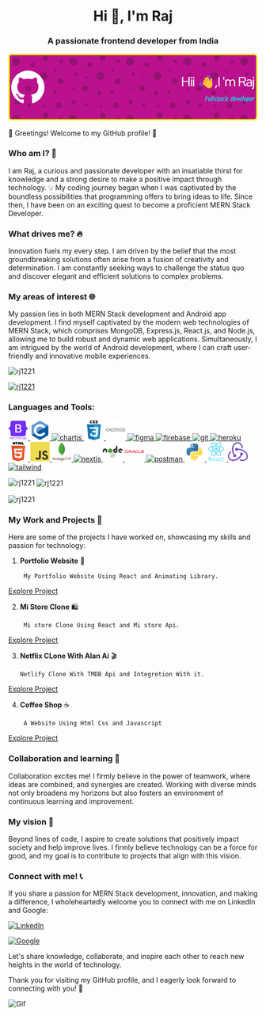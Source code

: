 <h1 align="center">Hi 👋, I'm Raj</h1>
<h3 align="center">A passionate frontend developer from India</h3>

![Header](https://github.com/Rj1221/Rj1221/blob/main/github-header-image.png)

👋 Greetings! Welcome to my GitHub profile! 🌈

### Who am I? 🤔
I am Raj, a curious and passionate developer with an insatiable thirst for knowledge and a strong desire to make a positive impact through technology. 💡 My coding journey began when I was captivated by the boundless possibilities that programming offers to bring ideas to life. Since then, I have been on an exciting quest to become a proficient MERN Stack Developer.

### What drives me? 🔥
Innovation fuels my every step. I am driven by the belief that the most groundbreaking solutions often arise from a fusion of creativity and determination. I am constantly seeking ways to challenge the status quo and discover elegant and efficient solutions to complex problems.

### My areas of interest 🌐
My passion lies in both MERN Stack development and Android app development. I find myself captivated by the modern web technologies of MERN Stack, which comprises MongoDB, Express.js, React.js, and Node.js, allowing me to build robust and dynamic web applications. Simultaneously, I am intrigued by the world of Android development, where I can craft user-friendly and innovative mobile experiences.


<p align="left"> <img src="https://komarev.com/ghpvc/?username=rj1221&label=Profile%20views&color=0e75b6&style=flat" alt="rj1221" /> </p>

<p align="left"> <a href="https://github.com/ryo-ma/github-profile-trophy"><img src="https://github-profile-trophy.vercel.app/?username=rj1221" alt="rj1221" /></a> </p>

<h3 align="left">Languages and Tools:</h3>

<p align="left"> <a href="https://getbootstrap.com" target="_blank" rel="noreferrer"> <img src="https://raw.githubusercontent.com/devicons/devicon/master/icons/bootstrap/bootstrap-plain-wordmark.svg" alt="bootstrap" width="40" height="40"/> </a> <a href="https://www.cprogramming.com/" target="_blank" rel="noreferrer"> <img src="https://raw.githubusercontent.com/devicons/devicon/master/icons/c/c-original.svg" alt="c" width="40" height="40"/> </a> <a href="https://www.chartjs.org" target="_blank" rel="noreferrer"> <img src="https://www.chartjs.org/media/logo-title.svg" alt="chartjs" width="40" height="40"/> </a> <a href="https://www.w3schools.com/css/" target="_blank" rel="noreferrer"> <img src="https://raw.githubusercontent.com/devicons/devicon/master/icons/css3/css3-original-wordmark.svg" alt="css3" width="40" height="40"/> </a> <a href="https://expressjs.com" target="_blank" rel="noreferrer"> <img src="https://raw.githubusercontent.com/devicons/devicon/master/icons/express/express-original-wordmark.svg" alt="express" width="40" height="40"/> </a> <a href="https://www.figma.com/" target="_blank" rel="noreferrer"> <img src="https://www.vectorlogo.zone/logos/figma/figma-icon.svg" alt="figma" width="40" height="40"/> </a> <a href="https://firebase.google.com/" target="_blank" rel="noreferrer"> <img src="https://www.vectorlogo.zone/logos/firebase/firebase-icon.svg" alt="firebase" width="40" height="40"/> </a> <a href="https://git-scm.com/" target="_blank" rel="noreferrer"> <img src="https://www.vectorlogo.zone/logos/git-scm/git-scm-icon.svg" alt="git" width="40" height="40"/> </a> <a href="https://heroku.com" target="_blank" rel="noreferrer"> <img src="https://www.vectorlogo.zone/logos/heroku/heroku-icon.svg" alt="heroku" width="40" height="40"/> </a> <a href="https://www.w3.org/html/" target="_blank" rel="noreferrer"> <img src="https://raw.githubusercontent.com/devicons/devicon/master/icons/html5/html5-original-wordmark.svg" alt="html5" width="40" height="40"/> </a> <a href="https://developer.mozilla.org/en-US/docs/Web/JavaScript" target="_blank" rel="noreferrer"> <img src="https://raw.githubusercontent.com/devicons/devicon/master/icons/javascript/javascript-original.svg" alt="javascript" width="40" height="40"/> </a> <a href="https://www.mongodb.com/" target="_blank" rel="noreferrer"> <img src="https://raw.githubusercontent.com/devicons/devicon/master/icons/mongodb/mongodb-original-wordmark.svg" alt="mongodb" width="40" height="40"/> </a> <a href="https://nextjs.org/" target="_blank" rel="noreferrer"> <img src="https://cdn.worldvectorlogo.com/logos/nextjs-2.svg" alt="nextjs" width="40" height="40"/> </a> <a href="https://nodejs.org" target="_blank" rel="noreferrer"> <img src="https://raw.githubusercontent.com/devicons/devicon/master/icons/nodejs/nodejs-original-wordmark.svg" alt="nodejs" width="40" height="40"/> </a> <a href="https://www.oracle.com/" target="_blank" rel="noreferrer"> <img src="https://raw.githubusercontent.com/devicons/devicon/master/icons/oracle/oracle-original.svg" alt="oracle" width="40" height="40"/> </a> <a href="https://postman.com" target="_blank" rel="noreferrer"> <img src="https://www.vectorlogo.zone/logos/getpostman/getpostman-icon.svg" alt="postman" width="40" height="40"/> </a> <a href="https://www.python.org" target="_blank" rel="noreferrer"> <img src="https://raw.githubusercontent.com/devicons/devicon/master/icons/python/python-original.svg" alt="python" width="40" height="40"/> </a> <a href="https://reactjs.org/" target="_blank" rel="noreferrer"> <img src="https://raw.githubusercontent.com/devicons/devicon/master/icons/react/react-original-wordmark.svg" alt="react" width="40" height="40"/> </a> <a href="https://redux.js.org" target="_blank" rel="noreferrer"> <img src="https://raw.githubusercontent.com/devicons/devicon/master/icons/redux/redux-original.svg" alt="redux" width="40" height="40"/> </a> <a href="https://tailwindcss.com/" target="_blank" rel="noreferrer"> <img src="https://www.vectorlogo.zone/logos/tailwindcss/tailwindcss-icon.svg" alt="tailwind" width="40" height="40"/> </a> </p>

<p><img align="left" src="https://github-readme-stats.vercel.app/api/top-langs?username=rj1221&show_icons=true&locale=en&layout=compact" alt="rj1221" /></p>

<p>&nbsp;<img align="center" src="https://github-readme-stats.vercel.app/api?username=rj1221&show_icons=true&locale=en" alt="rj1221" /></p>

<p><img align="center" src="https://github-readme-streak-stats.herokuapp.com/?user=rj1221&" alt="rj1221" /></p>

### My Work and Projects 🚀

Here are some of the projects I have worked on, showcasing my skills and passion for technology:

1. **Portfolio Website** 📝

        My Portfolio Website Using React and Animating Library.

[Explore Project](https://raj-portfolio.netlify.app)

2. **Mi Store Clone**  🛍️

        Mi store Clone Using React and Mi store Api.

[Explore Project](https://raj-mi-store-clone.netlify.app)

3. **Netflix CLone With Alan Ai** 🎬

       Netlify Clone With TMDB Api and Integretion With it.

 [Explore Project](https://filmfireraj.netlify.app)

4. **Coffee Shop** ☕️

        A Website Using Html Css and Javascript

[Explore Project](https://raj-coffee-shop.netlify.app)

### Collaboration and learning 🤝
Collaboration excites me! I firmly believe in the power of teamwork, where ideas are combined, and synergies are created. Working with diverse minds not only broadens my horizons but also fosters an environment of continuous learning and improvement.

### My vision 🌌
Beyond lines of code, I aspire to create solutions that positively impact society and help improve lives. I firmly believe technology can be a force for good, and my goal is to contribute to projects that align with this vision.

### Connect with me! 📞
If you share a passion for MERN Stack development,  innovation, and making a difference, I wholeheartedly welcome you to connect with me on LinkedIn and Google:

[![LinkedIn](https://img.shields.io/badge/LinkedIn-Connect%20with%20Me-blue?logo=linkedin)](https://www.linkedin.com/in/raj-8700b5214/)

[![Google](https://img.shields.io/badge/Google-Connect%20with%20Me-red?logo=google)](mailto:rj6207491172@gmail.com)

Let's share knowledge, collaborate, and inspire each other to reach new heights in the world of technology.

Thank you for visiting my GitHub profile, and I eagerly look forward to connecting with you! 🙌

<img src="https://media.tenor.com/4F0S8rm_t98AAAAC/thank-you-sticker-thanks-sticker.gif" alt="Gif" width="100">

